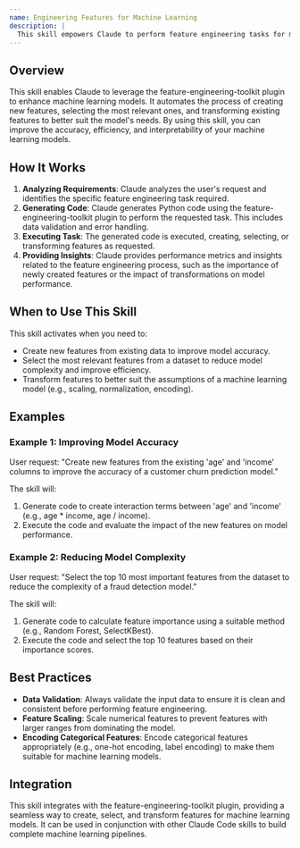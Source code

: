 ```yaml
---
name: Engineering Features for Machine Learning
description: |
  This skill empowers Claude to perform feature engineering tasks for machine learning. It creates, selects, and transforms features to improve model performance. Use this skill when the user requests feature creation, feature selection, feature transformation, or any request that involves improving the features used in a machine learning model. Trigger terms include "feature engineering", "feature selection", "feature transformation", "create features", "select features", "transform features", "improve model performance", and similar phrases related to feature manipulation.
---
```


## Overview

This skill enables Claude to leverage the feature-engineering-toolkit plugin to enhance machine learning models. It automates the process of creating new features, selecting the most relevant ones, and transforming existing features to better suit the model's needs. By using this skill, you can improve the accuracy, efficiency, and interpretability of your machine learning models.

## How It Works

1. **Analyzing Requirements**: Claude analyzes the user's request and identifies the specific feature engineering task required.
2. **Generating Code**: Claude generates Python code using the feature-engineering-toolkit plugin to perform the requested task. This includes data validation and error handling.
3. **Executing Task**: The generated code is executed, creating, selecting, or transforming features as requested.
4. **Providing Insights**: Claude provides performance metrics and insights related to the feature engineering process, such as the importance of newly created features or the impact of transformations on model performance.

## When to Use This Skill

This skill activates when you need to:
- Create new features from existing data to improve model accuracy.
- Select the most relevant features from a dataset to reduce model complexity and improve efficiency.
- Transform features to better suit the assumptions of a machine learning model (e.g., scaling, normalization, encoding).

## Examples

### Example 1: Improving Model Accuracy

User request: "Create new features from the existing 'age' and 'income' columns to improve the accuracy of a customer churn prediction model."

The skill will:
1. Generate code to create interaction terms between 'age' and 'income' (e.g., age * income, age / income).
2. Execute the code and evaluate the impact of the new features on model performance.

### Example 2: Reducing Model Complexity

User request: "Select the top 10 most important features from the dataset to reduce the complexity of a fraud detection model."

The skill will:
1. Generate code to calculate feature importance using a suitable method (e.g., Random Forest, SelectKBest).
2. Execute the code and select the top 10 features based on their importance scores.

## Best Practices

- **Data Validation**: Always validate the input data to ensure it is clean and consistent before performing feature engineering.
- **Feature Scaling**: Scale numerical features to prevent features with larger ranges from dominating the model.
- **Encoding Categorical Features**: Encode categorical features appropriately (e.g., one-hot encoding, label encoding) to make them suitable for machine learning models.

## Integration

This skill integrates with the feature-engineering-toolkit plugin, providing a seamless way to create, select, and transform features for machine learning models. It can be used in conjunction with other Claude Code skills to build complete machine learning pipelines.